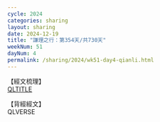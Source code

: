 ```yaml
---
cycle: 2024
categories: sharing
layout: sharing
date: 2024-12-19
title: "謙理之行：第354天/共730天"
weekNum: 51
dayNum: 4
permalink: /sharing/2024/wk51-day4-qianli.html
---
```


【經文梳理】  
<a href="QLLINK" target="_blank">QLTITLE</a>

【背經經文】  
QLVERSE
